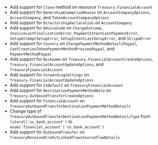 * Add support for `Close` method on resource `Treasury.FinancialAccount`
* Add support for `OwnershipExemptionReason` on `AccountCompanyOptions`, `AccountCompany`, and `TokenAccountCompanyOptions`
* Add support for `DirectorshipDeclaration` on `AccountCompany`
* Add support for `AdviceCode` on `ChargeOutcome`, `InvoiceLastFinalizationError`, `PaymentIntentLastPaymentError`, `SetupAttemptSetupError`, `SetupIntentLastSetupError`, and `StripeError`
* Add support for `Country` on `ChargePaymentMethodDetailsPaypal`, `ConfirmationTokenPaymentMethodPreviewPaypal`, and `PaymentMethodPaypal`
* Add support for `Nickname` on `Treasury.FinancialAccountCreateOptions`, `Treasury.FinancialAccountUpdateOptions`, and `TreasuryFinancialAccount`
* Add support for `ForwardingSettings` on `Treasury.FinancialAccountUpdateOptions`
* Add support for `IsDefault` on `TreasuryFinancialAccount`
* Add support for `DestinationPaymentMethodData` on `Treasury.OutboundTransferCreateOptions`
* Add support for `FinancialAccount` on `TreasuryOutboundTransferDestinationPaymentMethodDetails`
* Change type of `TreasuryOutboundTransferDestinationPaymentMethodDetailsType` from `literal('us_bank_account')` to `enum('financial_account'|'us_bank_account')`
* Add support for `OutboundTransfer` on `TreasuryReceivedCreditLinkedFlowsSourceFlowDetails`